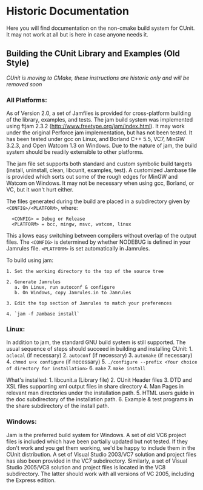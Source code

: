 # Historic Documentation

Here you will find documentation on the non-cmake build system for CUnit.  It
may not work at all but is here in case anyone needs it.

## Building the CUnit Library and Examples (Old Style)

_CUnit is moving to CMake, these instructions are historic only and will be removed soon_

### All Platforms:

  As of Version 2.0, a set of Jamfiles is provided for cross-platform
  building of the library, examples, and tests.  The jam build system was
  implemented using ftjam 2.3.2 (http://www.freetype.org/jam/index.html).
  It may work under the original Perforce jam implementation, but has not
  been tested.  It has been tested under gcc on Linux, and Borland C++ 5.5, 
  VC7, MinGW 3.2.3, and Open Watcom 1.3 on Windows.  Due to the nature of 
  jam, the build system should be readily extensible to other platforms.

  The jam file set supports both standard and custom symbolic build
  targets (install, uninstall, clean, libcunit, examples, test).  A
  customized Jambase file is provided which sorts out some of the
  rough edges for MinGW and Watcom on Windows.  It may not be necessary
  when using gcc, Borland, or VC, but it won't hurt either.
  
  The files generated during the build are placed in a subdirectory
  given by `<CONFIG>/<PLATFORM>`, where:
  ```
    <CONFIG> = Debug or Release
    <PLATFORM> = bcc, mingw, msvc, watcom, linux
  ```
  This allows easy switching between compilers without overlap of the output 
  files.  The `<CONFIG>` is determined by whether NODEBUG is defined in your
  Jamrules file.  `<PLATFORM>` is set automatically in Jamrules.

  To build using jam:

    1. Set the working directory to the top of the source tree
    
    2. Generate Jamrules
       a. On Linux, run autoconf & configure
       b. On Windows, copy Jamrules.in to Jamrules

    3. Edit the top section of Jamrules to match your preferences

    4. `jam -f Jambase install`

### Linux:

  In addition to jam, the standard GNU build system is still supported.
  The usual sequence of steps should succeed in building and installing CUnit:
    1. `aclocal`  (if necessary)
    2. `autoconf` (if necessary)
    3. `automake` (if necessary)
    4. `chmod u+x configure` (if necessary)
    5. `./configure --prefix <Your choice of directory for installation>`
    6. `make`
    7. `make install`

  What's installed:
    1. libcunit.a (Library file)
    2. CUnit Header files
    3. DTD and XSL files supporting xml output files in share directory
    4. Man Pages in relevant man directories under the installation path.
    5. HTML users guide in the doc subdirectory of the installation path.
    6. Example & test programs in the share subdirectory of the install path.

### Windows:

  Jam is the preferred build system for Windows.  A set of old VC6 project
  files is included which have been partially updated but not tested.  If
  they don't work and you get them working, we'd be happy to include them
  in the CUnit distribution.  A set of Visual Studio 2003/VC7 solution and
  project files has also been provided in the VC7 subdirectory.  Similarly,
  a set of Visual Studio 2005/VC8 solution and project files is located in
  the VC8 subdirectory.  The latter should work with all versions of VC 2005,
  including the Express edition.
